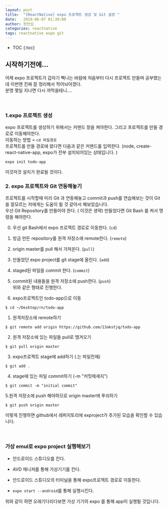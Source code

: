 ```yaml
---
layout: post
title:  "[ReactNative] expo 프로젝트 생성 및 Git 설정 "
date:   2019-06-07 01:30:00
author: 한만섭
categories: reactnative
tags: reactnative expo git 
---
```


* TOC
{:toc}


## 시작하기전에...
어제 expo 프로젝트가 갑자기 뻑나는 바람에 처음부터 다시 프로젝트 만들며 공부했는데 이번엔 진짜 잘 정리해서 적어놔야겠다.  
분명 몇일 지나면 다시 까먹을테니....  

　  

### 1.expo 프로젝트 생성 
expo 프로젝트를 생성하기 위해서는 커맨드 창을 켜야한다. 그리고 프로젝트를 만들 경로로 이동해야한다.  
이동하는 방법 =  `cd 파일경로`  
프로젝트를 만들 경로에 왔다면 다음과 같은 커맨드를 입력한다. (node, create-react-native-app, expo가 전부 설치되어있는 상태입니다. )  

```
expo init todo-app
```
이것저것 설치가 완료될 것이다.  

### 2. expo 프로젝트와 Git 연동해놓기  
프로젝트를 시작할때 미리 Git 과 연동해놓고 commit과 push를 연습해보는 것이 Git을 잘모르는 저에게는 도움이 될 것 같아서 해보았습니다.  
우선 Git Repository를 만들어야 한다.  ( 이것은 생략) 
만들었다면 Git Bash 를 켜서 명령을 해야한다.  

0. 우선 git Bash에서 expo 프로젝트 경로로 이동한다. (`cd`)
1. 방금 만든 repository를 원격 저장소에 remote한다. (`remote`)
2. origin master를 pull 해서 가져온다. (`pull`)
3. 만들었던 expo project를 git stage에 올린다. (`add`)
4. staged된 파일을 commit 한다. (`commit`)
5. commit된 내용들을 원격 저장소에 push한다. (`push`)  
위와 같은 형태로 진행한다.

0. expo프로젝트인 todo-app으로 이동
```
$ cd ~/Desktop/rn/todo-app
```

1. 원격저장소에 remote하기 
```
$ git remote add origin https://github.com/13akstjq/todo-app
```

2. 원격 저장소에 있는 파일들 pull로 땡겨오기 
```
$ git pull origin master
```

3. expo프로젝트 stage에 add하기 (.는 파일전체)
```
$ git add .
```

4. stage에 있는 파일 commit하기 (-m "커밋메세지")
```
$ git commit -m "initial commit"
```

5.원격 저장소에 push 해야하므로 origin master에 푸쉬하기 
```
$ git push origin master
```


이렇게 진행하면 github에서 레퍼지토리에 exproject가 추가된 모습을 확인할 수 있습니다.  

　  

<script async src="https://pagead2.googlesyndication.com/pagead/js/adsbygoogle.js"></script>
<!-- displayAd -->
<ins class="adsbygoogle"
     style="display:block"
     data-ad-client="ca-pub-4877378276818686"
     data-ad-slot="2489269721"
     data-ad-format="auto"
     data-full-width-responsive="true"></ins>
<script>
     (adsbygoogle = window.adsbygoogle || []).push({});
</script>



### 가상 emul로 expo project 실행해보기 
- 안드로이드 스튜디오를 킨다.  

- AVD 매니져를 통해 가상기기를 킨다.  

- 안드로이드 스튜디오의 터미널을 통해 expo프로젝트 경로로 이동한다.  

- `expo start --android`를 통해 실행시킨다.  

위와 같이 하면 오래기다리다보면 가상 기기의 expo 를 통해 app이 실행될 것입니다. 
